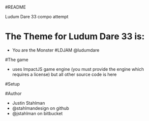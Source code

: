 #README

Ludum Dare 33 compo attempt


# The Theme for Ludum Dare 33 is:

- You are the Monster #LDJAM @ludumdare

#The game

- uses ImpactJS game engine (you must provide the engine which requires a license) but all other source code is here

#Setup


#Author

- Justin Stahlman
- @stahlmandesign on github
- @jstahlman on bitbucket